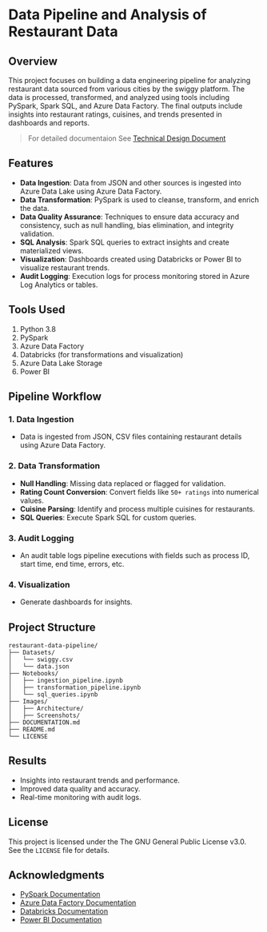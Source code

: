 # Data Pipeline and Analysis of Restaurant Data

## Overview  
This project focuses on building a data engineering pipeline for analyzing restaurant data sourced from various cities by the swiggy platform. The data is processed, transformed, and analyzed using tools including PySpark, Spark SQL, and Azure Data Factory. The final outputs include insights into restaurant ratings, cuisines, and trends presented in dashboards and reports. 

> For detailed documentaion See [Technical Design Document](DOCUMENTATION.md)

## Features  
- **Data Ingestion**: Data from JSON and other sources is ingested into Azure Data Lake using Azure Data Factory.  
- **Data Transformation**: PySpark is used to cleanse, transform, and enrich the data.  
- **Data Quality Assurance**: Techniques to ensure data accuracy and consistency, such as null handling, bias elimination, and integrity validation.  
- **SQL Analysis**: Spark SQL queries to extract insights and create materialized views.  
- **Visualization**: Dashboards created using Databricks or Power BI to visualize restaurant trends.  
- **Audit Logging**: Execution logs for process monitoring stored in Azure Log Analytics or tables.  

## Tools Used
1. Python 3.8
2. PySpark  
3. Azure Data Factory  
4. Databricks (for transformations and visualization)  
5. Azure Data Lake Storage  
6. Power BI  
 

## Pipeline Workflow  
### 1. Data Ingestion  
- Data is ingested from JSON, CSV files containing restaurant details using Azure Data Factory.  


### 2. Data Transformation  
- **Null Handling**: Missing data replaced or flagged for validation.  
- **Rating Count Conversion**: Convert fields like `50+ ratings` into numerical values.  
- **Cuisine Parsing**: Identify and process multiple cuisines for restaurants.  
- **SQL Queries**: Execute Spark SQL for custom queries.  

### 3. Audit Logging  
- An audit table logs pipeline executions with fields such as process ID, start time, end time, errors, etc.  

### 4. Visualization  
- Generate dashboards for insights.  

## Project Structure  
```plaintext  
restaurant-data-pipeline/  
├── Datasets/  
│   └── swiggy.csv 
│   └── data.json
├── Notebooks/  
│   ├── ingestion_pipeline.ipynb  
│   ├── transformation_pipeline.ipynb  
│   └── sql_queries.ipynb  
├── Images/  
│   ├── Architecture/
│   ├── Screenshots/
├── DOCUMENTATION.md
├── README.md  
└── LICENSE  
```  

## Results  
- Insights into restaurant trends and performance.  
- Improved data quality and accuracy.  
- Real-time monitoring with audit logs.  

## License  
This project is licensed under the The GNU General Public License v3.0. See the `LICENSE` file for details.  

## Acknowledgments  
- [PySpark Documentation](https://spark.apache.org/docs/latest/api/python/)  
- [Azure Data Factory Documentation](https://learn.microsoft.com/en-us/azure/data-factory/introduction)  
- [Databricks Documentation](https://learn.microsoft.com/en-us/azure/databricks/)
- [Power BI Documentation](https://learn.microsoft.com/en-us/power-bi/)  
